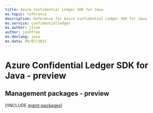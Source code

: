 ```yaml
---
title: Azure Confidential Ledger SDK for Java
ms.topic: reference
description: Reference for Azure Confidential Ledger SDK for Java
ms.service: confidentialledger
ms.author: jfree
author: joshfree
ms.devlang: java
ms.data: 09/07/2022
---
```

# Azure Confidential Ledger SDK for Java - preview

## Management packages - preview
[!INCLUDE [mgmt-packages](confidential-ledger-mgmt-index.md)]